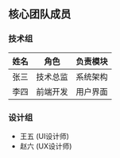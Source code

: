 ## 核心团队成员

### 技术组

| 姓名   | 角色       | 负责模块       |
|--------|------------|----------------|
| 张三   | 技术总监   | 系统架构       |
| 李四   | 前端开发   | 用户界面       |

### 设计组

- 王五 (UI设计师)
- 赵六 (UX设计师)